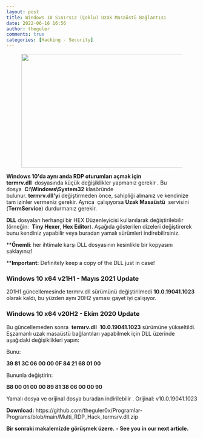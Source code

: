```yaml
---
layout: post
title: Windows 10 Sınırsız (Çoklu) Uzak Masaüstü Bağlantısı
date: 2022-06-16 16:56
author: theguler
comments: true
categories: [Hacking - Security]
---
```

<!-- wp:image {"id":230,"width":493,"height":301,"sizeSlug":"large","linkDestination":"none"} -->
<figure class="wp-block-image size-large is-resized"><img src="https://theguler.wordpress.com/wp-content/uploads/2021/12/rdp-tool-windows.jpg?w=424" alt="" class="wp-image-230" width="493" height="301" /></figure>
<!-- /wp:image -->

<!-- wp:paragraph -->
<p><strong>Windows 10'da aynı anda RDP oturumları açmak için termrv.dll</strong>&nbsp;&nbsp;dosyasında&nbsp;küçük değişiklikler yapmanız gerekir .&nbsp;Bu dosya&nbsp;&nbsp;<strong>C:\Windows\System32</strong>&nbsp;klasöründe bulunur.&nbsp;<strong>termrv.dll'yi</strong>&nbsp;değiştirmeden önce, sahipliği almanız ve kendinize tam izinler vermeniz gerekir.&nbsp;Ayrıca&nbsp; çalışıyorsa&nbsp;<strong>Uzak Masaüstü</strong>&nbsp;&nbsp;servisini (<strong>TermService</strong>) durdurmanız gerekir.</p>
<!-- /wp:paragraph -->

<!-- wp:paragraph -->
<p><strong>DLL</strong> dosyaları herhangi bir HEX Düzenleyicisi kullanılarak değiştirilebilir (örneğin:&nbsp;&nbsp;<strong>Tiny Hexer</strong>, <strong>Hex Editor</strong>).&nbsp;Aşağıda gösterilen dizeleri değiştirerek bunu kendiniz yapabilir veya buradan yamalı sürümleri indirebilirsiniz. </p>
<!-- /wp:paragraph -->

<!-- wp:paragraph -->
<p>**<strong>Önemli</strong>: her ihtimale karşı DLL dosyasının kesinlikle bir kopyasını saklayınız!</p>
<!-- /wp:paragraph -->

<!-- wp:paragraph -->
<p>**<strong>Important:</strong> Definitely keep a copy of the DLL just in case!</p>
<!-- /wp:paragraph -->

<!-- wp:heading {"level":3} -->
<h3>Windows 10 x64 v21H1 - Mayıs 2021 Update</h3>
<!-- /wp:heading -->

<!-- wp:paragraph -->
<p>201H1 güncellemesinde termrv.dll sürümünü değiştirilmedi&nbsp;<strong>10.0.19041.1023</strong> olarak kaldı, bu yüzden aynı 20H2 yaması gayet iyi çalışıyor.</p>
<!-- /wp:paragraph -->

<!-- wp:heading {"level":3} -->
<h3>Windows 10 x64 v20H2 - Ekim 2020 Update</h3>
<!-- /wp:heading -->

<!-- wp:paragraph -->
<p>Bu güncellemeden sonra&nbsp;&nbsp;<strong>termrv.dll</strong>&nbsp;&nbsp;<strong>10.0.19041.1023</strong> sürümüne yükseltildi. Eşzamanlı uzak masaüstü bağlantıları yapabilmek için  DLL üzerinde aşağıdaki değişiklikleri yapın:</p>
<!-- /wp:paragraph -->

<!-- wp:paragraph -->
<p>Bunu:</p>
<!-- /wp:paragraph -->

<!-- wp:paragraph -->
<p><strong>39 81 3C 06 00 00 0F 84 21 68 01 00</strong></p>
<!-- /wp:paragraph -->

<!-- wp:paragraph -->
<p>Bununla değiştirin:</p>
<!-- /wp:paragraph -->

<!-- wp:paragraph -->
<p><strong>B8 00 01 00 00 89 81 38 06 00 00 90</strong></p>
<!-- /wp:paragraph -->

<!-- wp:paragraph -->
<p>Yamalı dosya ve orijinal dosya buradan indirilebilir . Orijinal: v10.0.19041.1023</p>
<!-- /wp:paragraph -->

<!-- wp:paragraph -->
<p><strong>Download:</strong> https://github.com/theguler0x/Programlar-Programs/blob/main/Multi_RDP_Hack_termsrv.dll.zip</p>
<!-- /wp:paragraph -->

<!-- wp:paragraph -->
<p><strong>Bir sonraki makalemizde görüşmek üzere.</strong> <strong>- See you in our next article.</strong></p>
<!-- /wp:paragraph -->
